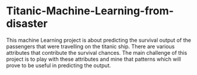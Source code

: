 # Titanic-Machine-Learning-from-disaster

This machine Learning project is about predicting the survival output of the passengers that were travelling on the titanic ship. There are various attributes that contribute the survival chances. The main challenge of this project is to play with these attributes and mine that patterns which will prove to be useful in predicting the output.  

